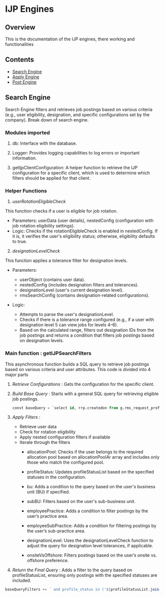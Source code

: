 # IJP Engines

## Overview
This is the documentation of the IJP engines, there working and functionalities

## Contents
- [Search Engine](#search-engine)
- [Apply Engine](#apply-engine)
- [Post Engine](#post-engine)

## Search Engine
Search Engine filters and retrieves job postings based on various criteria (e.g., user eligibility, designation, and specific configurations set by the company).
Break down of search engine.

### Modules imported

1. db: Interface with the database.

2. Logger: Provides logging capabilities to log errors or important information.

3. getIjpClientConfiguration: A helper function to retrieve the IJP configuration for a specific client, which is used to determine which filters should be applied for that client.

### Helper Functions

1. *userRotationEligibleCheck*
   
This function checks if a user is eligible for job rotation.

* Parameters: userData (user details), nestedConfig (configuration with job rotation eligibility settings).
* Logic: Checks if the rotationEligibleCheck is enabled in nestedConfig. If it is, it verifies the user's eligibility status; otherwise, eligibility defaults to true.

2. *designationLevelCheck*
   
This function applies a tolerance filter for designation levels.

* Parameters:
  * userObject (contains user data).
  * nestedConfig (includes designation filters and tolerances).
  * designationLevel (user's current designation level).
  * rmsSearchConfig (contains designation-related configurations).

* Logic:
  * Attempts to parse the user's designationLevel.
  * Checks if there is a tolerance range configured (e.g., if a user with designation level 5 can view jobs for levels 4–6).
  * Based on the calculated range, filters out designation IDs from the job postings and returns a condition that filters job postings based on designation levels.

### Main function : **getIJPSearchFilters**

This asynchronous function builds a SQL query to retrieve job postings based on various criteria and user attributes.
This code is divided into 4 major parts

1. *Retrieve Configurations* : Gets the configuration for the specific client.
2. *Build Base Query* : Starts with a general SQL query for retrieving eligible job postings.
   ```sql
   const baseQuery = `select id, rrp.createdon from g.rms_request_profiles_${clientUUID} rrp where isijp = true and  profile_status in ('IDFT','RMGA', 'PLAV', 'SLCT') and (jsonb_extract_path_text(profile_criteria, 'deploymentInfo','confidentialRole') is null or 'false')`;
   ```
   
3. *Apply Filters* :
   * Retrieve user data
   * Check for rotation eligibility
   * Apply nested configuration filters if available
   * Iterate through the filters
     * allocationPool:
      Checks if the user belongs to the required allocation pool based on allocationPoolAr array and includes only those who match the configured pool.

     * profileStatus:
      Updates profileStatusList based on the specified statuses in the configuration.

     * bu:
      Adds a condition to the query based on the user's business unit (BU) if specified.

     * subBU:
      Filters based on the user's sub-business unit.

     * employeePractice:
      Adds a condition to filter postings by the user’s practice area.

     * employeeSubPractice: 
      Adds a condition for filtering postings by the user’s sub-practice area.

     * designationLevel:
      Uses the designationLevelCheck function to adjust the query for designation level tolerances, if applicable.

     * onsiteVsOffshore:
      Filters postings based on the user’s onsite vs. offshore preference.

4. *Return the Final Query* : 
Adds a filter to the query based on profileStatusList, ensuring only postings with the specified statuses are included.
```javascript
baseQueryFilters += ` and profile_status in ('${profileStatusList.join("', '")}')`;
```

